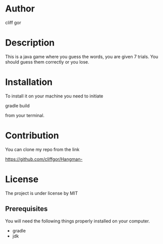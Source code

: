 # Author
cliff gor

# Description
This is a java game where you guess the words, you are given 7 trials. You should guess them correctly or you lose.

# Installation
To install it on your machine you need to initiate 

 gradle build 

from your terminal.

# Contribution
You can clone my repo from the link  

https://github.com/cliffgor/Hangman-


# License
The project is under license by MIT

## Prerequisites

You will need the following things properly installed on your computer.

* gradle
* jdk